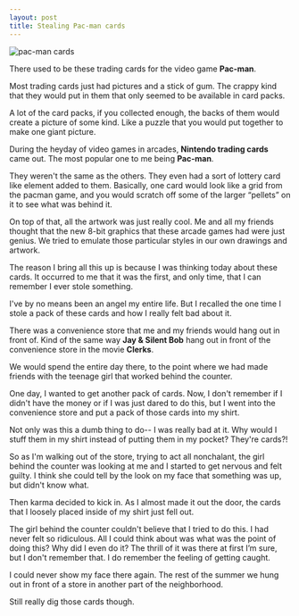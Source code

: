 ```yaml
---
layout: post
title: Stealing Pac-man cards
---
```

![pac-man cards](https://lh3.googleusercontent.com/rks1jHld29JVRbrg3WAaNPVJZXg8gmG9u8zaKFcse25eWM8gIHqb77iwvuBIyiUwSAt_4Gmr9kzhe-fu-QgvMXlfPZmBSz4kxVFlSJH-s8HNUE_s0b9b4sCgGF2JCm9g3tciCA0U9mnyoByqdeI0CEZoClnmj8KONTexmckbIOgswqQm4P-KcccIG7-Nzm_iCHOwZ4nDoF8EOtHYHCatMJhdYwLfutZt8iE47CtCfHqLvXVwEYcrAwKcCGaH5ey7ju7t8X-YV_38TDTOS-9VCOGLJ5rtKt2WTBKwmZEyAqjAyqaFvRO0AtAMpEVfCyhZCnZSMHApS4gHqvpNMrJcRRhZxNhGq9b2aMe88AuK89dxuMWh9nVp4TPopF4MfN5gOemTl3byQa6nDvBxyLjMf-wjeaTlMk3aDnKyFf_MFZEaW2lKWTG-_IiTZkvULV9V_Cv1jeHBvd6drlwD5dcdgsSH74ZmT3BvuAVSn-IgCaHyerbwZLLDnAF0yXc8nj1ONMeW1VVn-b3tY0zQGNYqduzN7BzBZXzLHYEzBrjlnlz-=s800-no)


There used to be these trading cards for the video game **Pac-man**.


Most trading cards just had pictures and a stick of gum. The crappy kind that they would put in them that only seemed to be available in card packs.


A lot of the card packs, if you collected enough, the backs of them would create a picture of some kind. Like a puzzle that you would put together to make one giant picture.


During the heyday of video games in arcades, **Nintendo trading cards** came out. The most popular one to me being **Pac-man**.


They weren't the same as the others. They even had a sort of lottery card like element added to them. Basically, one card would look like a grid from the pacman game, and you would scratch off some of the larger “pellets” on it to see what was behind it.


On top of that, all the artwork was just really cool. Me and all my friends thought that the new 8-bit graphics that these arcade games had were just genius. We tried to emulate those particular styles in our own drawings and artwork.


The reason I bring all this up is because I was thinking today about these cards. It occurred to me that it was the first, and only time, that I can remember I ever stole something.


I've by no means been an angel my entire life. But I recalled the one time I stole a pack of these cards and how I really felt bad about it.


There was a convenience store that me and my friends would hang out in front of. Kind of the same way **Jay & Silent Bob** hang out in front of the convenience store in the movie **Clerks**.


We would spend the entire day there, to the point where we had made friends with the teenage girl that worked behind the counter.


One day, I wanted to get another pack of cards. Now, I don't remember if I didn't have the money or if I was just dared to do this, but I went into the convenience store and put a pack of those cards into my shirt.


Not only was this a dumb thing to do-- I was really bad at it. Why would I stuff them in my shirt instead of putting them in my pocket? They're cards?!


So as I'm walking out of the store, trying to act all nonchalant, the girl behind the counter was looking at me and I started to get nervous and felt guilty. I think she could tell by the look on my face that something was up, but didn't know what. 


Then karma decided to kick in. As I almost made it out the door, the cards that I loosely placed inside of my shirt just fell out.


The girl behind the counter couldn't believe that I tried to do this. I had never felt so ridiculous. All I could think about was what was the point of doing this? Why did I even do it? The thrill of it was there at first I’m sure, but I don't remember that. I do remember the feeling of getting caught. 


I could never show my face there again. The rest of the summer we hung out in front of a store in another part of the neighborhood.


Still really dig those cards though.